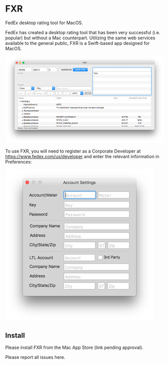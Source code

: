 # FXR
FedEx desktop rating tool for MacOS.

FedEx has created a desktop rating tool that has been very successful (i.e. popular) but without a Mac counterpart. Utilizing the same web services available to the general public, FXR is a Swift-based app designed for MacOS.

![Screen Shot](/images/ScreenShot.png)

To use FXR, you will need to register as a Corporate Developer at https://www.fedex.com/us/developer and enter the relevant information in Preferences:

![Prefs](/images/prefs.png)

## Install
Please install FXR from the Mac App Store (link pending approval).

Please report all issues here.
